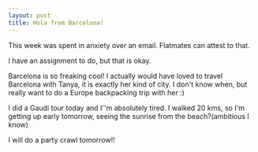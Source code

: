 ```yaml
---
layout: post
title: Hola from Barcelona!
---
```


This week was spent in anxiety over an email. Flatmates can attest to that.

I have an assignment to do, but that is okay.

Barcelona is so freaking cool! I actually would have loved to travel Barcelona with Tanya, it is exactly her kind of city. I don't know when, but really want to do a Europe backpacking trip with her :)

I did a Gaudi tour today and I''m absolutely tired. I walked 20 kms, so I'm getting up early tomorrow, seeing the sunrise from the beach?(ambitious I know)

I will do a party crawl tomorrow!!
